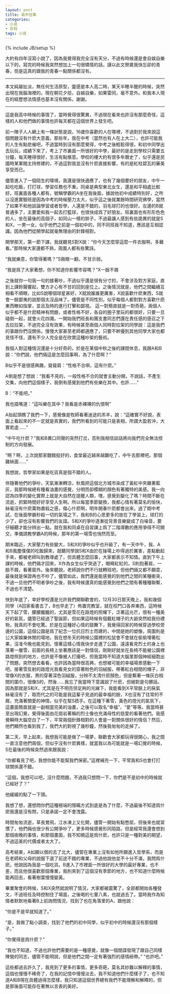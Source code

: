 ```yaml
---
layout: post
title: 高中往事
categories: 
- 小说
- 存档
tags: 小说
---
```

{% include JB/setup %}

大約有四年沒寫小說了，因為我覺得我完全沒有天分，不過有時候還是會自娛自樂以下的，寫完的時候我突然想加上一句很矯情的話，謹以此文祭奠我快忘卻的青春，但是這真的跟我的青春一點關係都沒有。

---


本文純屬扯淡，無任何生活原型，靈感是本人高二時，某天半睡半醒的時候，突然出現在我腦海裡的。現在朝花夕拾，自娛自樂，如果雷同，毫不意外。和我本人現在的經歷想法情感也基本沒有關係，謝謝。

---

這是我高中時候的事情了，當時覺得很驚異，不過現在看來也許沒有那麼奇怪，這樣的人和他們做的事情也許每天都在這個世界上發生吧。

前一陣子人人網上有一條狀態是說，16歲你喜歡的人在哪裡，不過對於我來說這個問題沒有什麽大意義，那些年，我在中考（當然也有人在上大二），也許可能我的人生有點悲催吧，不過當時到沒有那麼覺得，中考之後輕鬆得很，和初中同學出去玩玩，成績下來了，考上了市裏面一所很好的中學，最好的是走到學校只需要五分鐘，每天睡得很好，生活有點愜意。學校的樓大約有很多年曆史了，似乎還是民國時某軍閥主持修建的，不過這對我並沒有什麽直接影響，有的是紅柱碧瓦的審美享受而已。

儘管進入了一個陌生的環境，我還是很快適應了，也有了幾個要好的朋友，中午一起吃吃飯，打打球，學習任務也不重。同桌是典型東北女生，還是和平相處比較好。班裏面各種人都有，號稱學霸的A坐在我後面，據說他初中成績特別好，之所以沒進實驗班是因為中考的時候壓力太大，似乎這之後就業餘時間研究佛學，當然了如果不和他談論學習或者哲學，人還是不錯的，羽毛球打的也很好。左邊的B就普通多了，主要愛和我一起去打籃球，也很快成爲了好朋友。班裏面也有形形色色的人，坐在最後的高個子，如同山一樣的胖子，不過最讓人感到有些詭異的就是S和X，一男一女，似乎他們之前是一個初中的，同不同班我不知道，應該是互相認識。因為他們從開學起就毫無理由的針鋒相對。

開學那天，第一節下課，我就聽見S對X說：“你今天怎麼穿這麼一件衣服啊，多難看。”那時候大家還都不熟，周圍人都有些驚訝。

“我就樂意，你管得著嗎？”S兩眼一翻，不甘示弱。

“我是爲了大家著想，你不知道你影響市容嗎？”X一臉不屑

之後就你一句我一句的接著吵，不過似乎還是很有分寸的，不會涉及對方家庭，直到上課鈴聲響起，雙方才心有不甘的回到座位上。之後情況就是，他們之間繼續互相看不順眼，比如S說哪個球星甚好，X就說誰誰更厲害，X說喜歡什麽東西，S就會一臉鄙夷的說那個太沒品味了。儘管是不同性別，似乎每個人都對對方喜歡什麽東西瞭如指掌，並且及時的進行打擊和鄙視。
這一對簡直就是一對奇葩，兩個人似乎都不是什麽精神有問題，或者性格不好，各自的圈子里玩的都很好，只要一旦碰倒一起，就會火花四濺。一開始我們班長和團支書同志們還在責任感的感召之下去拉拉架，不過完全沒有效果，有時候甚至兩個人同時對拉架的同學說：這是我們的事跟你們沒關係。慢慢大家甚至老師都適應了，只要不幹擾到其他同學大家也都見怪不怪，還有不少人完全是在欣賞這種吵架的藝術。

我個人對這種情況還是十分好奇的，於是在某個中秋之後的課間休息，我跟A和B說：“你們說，他們倆這是怎麼回事啊，為了什麼啊？”

B似乎不是很感興趣，聳聳肩：“性格不合唄，這有什麽。”

A倒是想了想說：“我看不見的，一般性格不合的就會主動分開，不說話，不產生交集，向他們這個樣子，我倒有感覺到他們有些樂在其中。也許……”

B：“不能吧。”

我也插嘴道：“這叫樂在其中？我看是赤裸裸的仇恨啊”

A抬起頭瞧了我們一下，感覺像是牧師看著迷途的羔羊，說：“這確實不好說，表面上看起來的不一定就是真實的，我們所看到的可能只是表相，所謂大盈若沖，大實若虛……”

“中午吃什麽？”我和B異口同聲的突然打岔，否則我相信談話將向我們完全無法控制的方向發展。

“啊？啊，上次說那家麵館挺好的，食堂最近越來越難吃了，中午去那裡吧。那個雞絲面……”

我想說，哲學家如果是吃貨真是個不錯的人。

伴隨著他們的爭吵，天氣漸漸轉涼，秋風把這個北方城市染成了黃紅中夾雜著藍灰，我那時候總有種看油畫的感覺，分明而卻模糊的顏色有著獨特的美感。我一向認為四季的變化實際上就是大自然在提醒人類，嘿，感覺到變化了嗎？時間不斷在流逝，抓緊時間好好享受人生啊。所以每當季節變換，我都心情有著莫名的愉快，絲毫沒有什麽萬物肅殺之感，傷心什麽啊，明年開春什麽都會出來。過了期中考試，在後面學霸秒殺一切的氣場之下，我和B的心思更多的放在了學習上，球打的少了，卻也沒有影響我們的友誼。S和X的爭吵逐漸從背景音樂變成了白噪音，要仔細聽才能分辨出一點。就在我和同桌在自習課上爲了二階導數的應用爭得不可開交，準備請教學霸A的時候，那年的第一場雪也悄然而至。

期末臨近，大家壓力有些變大，S和X的爭吵似乎也升級了，有一天中午，我、A和B風塵僕僕的吃飯歸來，就聽同學說S和X由於在操場上吵得過於厲害，差點動起手來，都被老師叫到教導處了，但具體怎麼回事，大家都表示不知情。直到下午上課的時候，他們倆才回來，X作為女生似乎哭過了，眼睛紅紅的，S則抱著肩，一臉不屑，看著窗外。後來聽說，老師說你們不行就轉班吧，但他們倆又都不願意，最後就是保證再也不吵了，儘管如此，我們還是能感覺的到他們之間的某種衝突，不過一旦他們不明者爭吵之後，我有時候還真的能感覺到他們之間有著種種聯繫，不過也不清楚。

快到年底了，幸好學校還是允許我們開聯歡會的，12月30日那天晚上，我和幾個同學（A回家看書去了，B也早走了）佈置完教室，就在校門口各奔東西，這時候天下起了雪，朦朦朧朧的，尤其是雪花在路燈的照耀下，泛著這光芒，很有一種美好的氣氛，儘管已經過了聖誕節，但如果這時候有個戴紅帽子的大爺突然給我份禮物，我真的不會吃驚。於是在這種好心情的鼓舞下，我覺得回家的時候穿過學校旁邊的公園，這個公園是爲了紀念一位抗日烈士而建的，中間是她的塑像，周圍則是公大家娛樂休閒的場地，我在想冬天的時候公園裡的松鼠會不會就在偷偷埋著松果，沒准今晚也能見到。懷著這樣心情我快步走進了公園，遠遠看見烈士的身上也落著一層雪，前面的長椅上坐著應該是一對情侶，剛剛好就坐在長椅不能被公園裡路燈照到的地方，也許是不像被人打擾吧，但我當時不知道大腦里那個神經細胞出了問題，突然想去看看，也許因為當時很高興，也想被可能的幸福場景感動一下吧。接著雪反射的路燈光我看見女的穿著粉色的羽絨服，帶著紅白相間的帽子，非常像X的衣服，男的穿著深色羽絨服，分辨不太清什麽顏色，但是繫著一條灰白相間的圍巾，很像S的，然後……我忘了我當時下意識說了什麽，但絕對是句髒話。因為那就是S和X，尤其是在不明亮但足夠的光線下，我能看到X平常臉上的戾氣絲毫沒有了，取而代之的可能是我這輩子見過的最幸福的臉，X也沒有了往常的不屑，充滿著關愛的神情，似乎在幫S捂手。在這種下著雪，黃色的燈光的氣氛下，這畫面簡直就是一副相當完美的油畫，之後可以取名“幸福”、“愛”等等。我當時甚至出現幻覺，覺得後面由花崗岩著稱的烈士像也充滿母性的慈愛的看著他們。我感覺瞬時大腦空白了一下，平常兩個針鋒相對的人會是一對關係很好的情侶？然后，他們顯然也看到我了，我們大約對視了幾秒鐘，然後我匆匆的走掉了。

第二天，早上起來，我想我可能是做了一場夢，聯歡會大家都玩得很開心，我之間一直注意他們兩個，但似乎沒有什麽異樣，就當我以為可能就是一場幻覺的時候，S在最後的時候突然過來跟我說：

“你都看見了吧，我想你能不能幫我們保密。”這裡補充一下，平常我和S也會打打球關係還不錯。

“這個，我想可以吧，沒什麼問題，不過我只想問一下，你們是不是初中的時候就已經好了？”

他緩緩的點了一下頭。

我想了想，還想問你們這種極端的隱瞞方式到底是為了什麼，不過最後不知道爲什麽我還是沒有問，只是承諾一定不會洩露。

時間匆匆流逝，草長鶯飛，江水凍上又化開，儘管一開始有點憋屈，但後來也就習慣了，他們倆也很少有公開爭吵了，更多時候感覺形同陌路，但是經常我還會想到那個夜晚的事情，和那個畫面，我不知曉這是爲什麽，也許只是一種對美的期望，不過這美的代價或者太大了。

高考結束，A如願以償的去了北大，儘管在專業上沒有如他所願進入哲學系，而是在老師和父母的說服下選了前途不錯的專業，不過他說他並不十分不滿，我問爲什麽。他說因為我是一個吃貨。B進入了市裡面一所很好的大學的最好專業，也不差，而且他很喜歡那個專業，我則來到了這個沒有季節的地方，也不知道什麼時候能再回去，看著樹葉慢慢變黃。

畢業聚會的時候，S和X突然就說明了情況，大家都被震驚了，全部都開始各種發文，不過班任及時控制住了場面，之後喝的七葷八素，也就過去了。當時我作為知情者默默地看著B上前詢問情況，找到了也在角落里的A，跟他說：

“你是不是早就知道了。”

“是，我做了點小調查，找到了他們的初中同學，似乎初中的時候還沒有那個樣子。”

“你覺得是爲什麽？”

“我也不知道，不過也許他們需要的是一種感覺，就像一個間諜發現了跟自己同樣陣營的同志，儘管不能明說，但是他們之間一定有著強烈的感情紐帶。”
“也許吧。”

這些都過去許久了，我見到了更多的事情，更多奇葩，莫名其妙難以解釋的事情，這個也慢慢不稀奇了，在我的記憶中慢慢淡去，我不知道他們什麼樣子了，也不知道A和B現在具體過得怎麼樣，我只知道這個世界總有我們不能理解和解釋的，但是那後面可能存在著無以言表的美好。